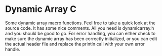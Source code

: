 # Dynamic Array C
Some dynamic array macro functions.
Feel free to take a quick look at the source code. It has some nice comments.
All you need is dynamicarray.h and you should be good to go.
For error handling, you can either check to make sure the dynamic array has been correctly initialized, or you can edit the actual header file and replace the println call with your own error handle.
